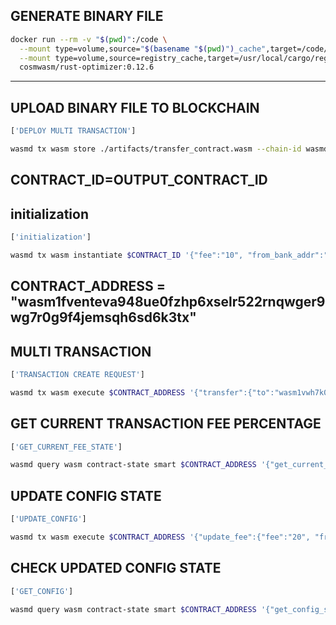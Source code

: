 ## GENERATE BINARY FILE
```sh
docker run --rm -v "$(pwd)":/code \
  --mount type=volume,source="$(basename "$(pwd)")_cache",target=/code/target \
  --mount type=volume,source=registry_cache,target=/usr/local/cargo/registry \
  cosmwasm/rust-optimizer:0.12.6

```
--------------------------------------------------------------------------------
## UPLOAD BINARY FILE TO BLOCKCHAIN

```sh
['DEPLOY MULTI TRANSACTION']

wasmd tx wasm store ./artifacts/transfer_contract.wasm --chain-id wasmd --gas 7000000 --from alice

```

## CONTRACT_ID=OUTPUT_CONTRACT_ID


## **initialization**
```sh
['initialization']

wasmd tx wasm instantiate $CONTRACT_ID '{"fee":"10", "from_bank_addr":"wasm1me8cu9jh0kkwtjvp0tuuuxdarf5pxtffwpvtwg","from_bank_fee":"40","to_bank_addr":"wasm1exr27xs5tl3t7hfj6kdt5hq3fxnd4ccqu2c4e0","to_bank_fee":"40","service_addr":"wasm14qaff2nct5zlj07c7m0fqnsqclsdan4pugdg9j","service_fee":"20"}' --label "transactionContract" --amount 10stake --no-admin --chain-id wasmd --from alice

```

## CONTRACT_ADDRESS = "wasm1fventeva948ue0fzhp6xselr522rnqwger9wg7r0g9f4jemsqh6sd6k3tx"

## MULTI TRANSACTION 

```sh
['TRANSACTION CREATE REQUEST']

wasmd tx wasm execute $CONTRACT_ADDRESS '{"transfer":{"to":"wasm1vwh7k0l4gggnsl0we0tzaq9lfhpsqm456xafpu"}}' --amount 200stake --chain-id wasmd --from alice

```

 ## GET CURRENT TRANSACTION FEE PERCENTAGE 

```sh
['GET_CURRENT_FEE_STATE']

wasmd query wasm contract-state smart $CONTRACT_ADDRESS '{"get_current_fee_state":{}}' --chain-id wasmd

```

## UPDATE CONFIG STATE

```sh
['UPDATE_CONFIG']

wasmd tx wasm execute $CONTRACT_ADDRESS '{"update_fee":{"fee":"20", "from_bank_addr":"wasm1me8cu9jh0kkwtjvp0tuuuxdarf5pxtffwpvtwg","sender_bank_fee":"45","receiver_bank_addr":"wasm1exr27xs5tl3t7hfj6kdt5hq3fxnd4ccqu2c4e0","receiver_bank_fee":"45","service_addr":"wasm14qaff2nct5zlj07c7m0fqnsqclsdan4pugdg9j","service_fee":"10"}}' --chain-id wasmd --from alice

```
## CHECK UPDATED CONFIG STATE

```sh
['GET_CONFIG']

wasmd query wasm contract-state smart $CONTRACT_ADDRESS '{"get_config_state":{}}' --chain-id wasmd -o json | jq

```